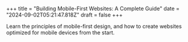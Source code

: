 +++
title = "Building Mobile-First Websites: A Complete Guide"
date = "2024-09-02T05:21:47.818Z"
draft = false
+++

  Learn the principles of mobile-first design, and how to create websites optimized for mobile devices from the start.
        